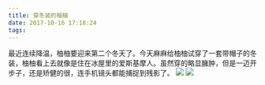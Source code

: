 ```yaml
---
title: 穿冬装的柚柚
date: 2017-10-16 17:18:24
tags:
---
```

最近连续降温，柚柚要迎来第二个冬天了。今天麻麻给柚柚试穿了一套带帽子的冬装，柚柚看上去就像是住在冰屋里的爱斯基摩人。虽然穿的略显臃肿，但是一迈开步子，还是矫健的很，连手机镜头都能捕捉到残影了。
![](/images/ru-qiu-le.jpg)
![](/images/dong-zhuang-xiao-pao.jpg)